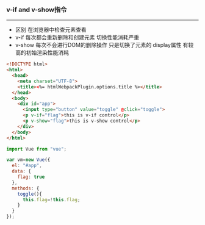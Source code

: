 ### v-if and v-show指令

***
* 区别  在浏览器中检查元素查看
* v-if  每次都会重新删除和创建元素 切换性能消耗严重
* v-show 每次不会进行DOM的删除操作 只是切换了元素的 display属性  有较高的初始渲染性能消耗
```html
<!DOCTYPE html>
<html>
  <head>
    <meta charset="UTF-8">
    <title><%= htmlWebpackPlugin.options.title %></title>
  </head>
  <body>
    <div id="app">
      <input type="button" value="toggle" @click="toggle">
      <p v-if="flag">this is v-if control</p>
      <p v-show="flag">this is v-show control</p>
    </div>
  </body>
</html>
```
```js
import Vue from "vue";

var vm=new Vue({
  el: "#app",
  data: {
    flag: true
  },
  methods: {
    toggle(){
      this.flag=!this.flag;
    }
  }
});
```
